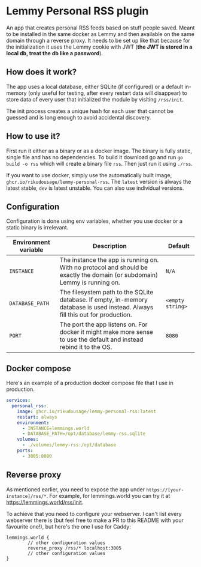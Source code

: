 # Lemmy Personal RSS plugin

An app that creates personal RSS feeds based on stuff people saved. Meant to be installed in the same docker
as Lemmy and then available on the same domain through a reverse proxy. It needs to be set up like that because
for the initialization it uses the Lemmy cookie with JWT (**the JWT is stored in a local db, treat the db like a password**).

## How does it work?

The app uses a local database, either SQLite (if configured) or a default in-memory (only useful for testing, after
every restart data will disappear) to store data of every user that initialized the module by visiting `/rss/init`.

The init process creates a unique hash for each user that cannot be guessed and is long enough to avoid accidental
discovery.

## How to use it?

First run it either as a binary or as a docker image. The binary is fully static, single file and has no dependencies.
To build it download go and run `go build -o rss` which will create a binary file `rss`. Then just run it using
`./rss`.

If you want to use docker, simply use the automatically built image, `ghcr.io/rikudousage/lemmy-personal-rss`.
The `latest` version is always the latest stable, `dev` is latest unstable. You can also use individual versions.

## Configuration

Configuration is done using env variables, whether you use docker or a static binary is irrelevant.

| Environment variable | Description                                                                                                                    | Default          |
|----------------------|--------------------------------------------------------------------------------------------------------------------------------|------------------|
| `INSTANCE`           | The instance the app is running on. With no protocol and should be exactly the domain (or subdomain) Lemmy is running on.      | `N/A`            |
| `DATABASE_PATH`      | The filesystem path to the SQLite database. If empty, in-memory database is used instead. Always fill this out for production. | `<empty string>` |
| `PORT`               | The port the app listens on. For docker it might make more sense to use the default and instead rebind it to the OS.           | `8080`           |

## Docker compose

Here's an example of a production docker compose file that I use in production.

```yaml
services:
  personal_rss:
    image: ghcr.io/rikudousage/lemmy-personal-rss:latest
    restart: always
    environment:
      - INSTANCE=lemmings.world
      - DATABASE_PATH=/opt/database/lemmy-rss.sqlite
    volumes:
      - ./volumes/lemmy-rss:/opt/database
    ports:
      - 3005:8080
```

## Reverse proxy

As mentioned earlier, you need to expose the app under `https://[your-instance]/rss/*`. For example, for lemmings.world
you can try it at https://lemmings.world/rss/init.

To achieve that you need to configure your webserver. I can't list every webserver there is
(but feel free to make a PR to this README with your favourite one!), but here's the one I use for Caddy:

```
lemmings.world {
        // other configuration values
        reverse_proxy /rss/* localhost:3005
        // other configuration values
}
```
